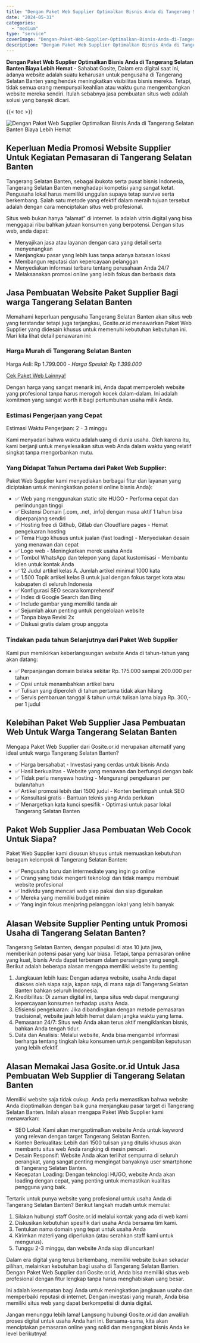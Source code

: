 ```yaml
---
title: "Dengan Paket Web Supplier Optimalkan Bisnis Anda di Tangerang Selatan Banten Biaya Lebih Hemat"
date: "2024-05-31"
categories: 
  - "medium"
type: "service"
coverImage: "Dengan-Paket-Web-Supplier-Optimalkan-Bisnis-Anda-di-Tangerang-Selatan-Banten-Biaya-Lebih-Hemat.png"
description: "Dengan Paket Web Supplier Optimalkan Bisnis Anda di Tangerang Selatan Banten Biaya Lebih Hemat. Jangan menunggu lebih lama! Langsung hubungi Gosite.or.id dan..."
---
```


**Dengan Paket Web Supplier Optimalkan Bisnis Anda di Tangerang Selatan Banten Biaya Lebih Hemat** - Sahabat Gosite, Dalam era digital saat ini, adanya website adalah suatu keharusan untuk pengusaha di Tangerang Selatan Banten yang hendak meningkatkan visibilitas bisnis mereka. Tetapi, tidak semua orang mempunyai keahlian atau waktu guna mengembangkan website mereka sendiri. Itulah sebabnya jasa pembuatan situs web adalah solusi yang banyak dicari.

{{< toc >}}

![Dengan Paket Web Supplier Optimalkan Bisnis Anda di Tangerang Selatan Banten Biaya Lebih Hemat](/images/medium/Dengan-Paket-Web-Supplier-Optimalkan-Bisnis-Anda-di-Tangerang-Selatan-Banten-Biaya-Lebih-Hemat.png)

## Keperluan Media Promosi Website Supplier Untuk Kegiatan Pemasaran di Tangerang Selatan Banten

Tangerang Selatan Banten, sebagai ibukota serta pusat bisnis Indonesia, Tangerang Selatan Banten menghadapi kompetisi yang sangat ketat. Pengusaha lokal harus memiliki unggulan supaya tetap survive serta berkembang. Salah satu metode yang efektif dalam meraih tujuan tersebut adalah dengan cara menciptakan situs web profesional.

Situs web bukan hanya “alamat” di internet. Ia adalah vitrin digital yang bisa menggapai ribu bahkan jutaan konsumen yang berpotensi. Dengan situs web, anda dapat:

- Menyajikan jasa atau layanan dengan cara yang detail serta menyenangkan
- Menjangkau pasar yang lebih luas tanpa adanya batasan lokasi
- Membangun reputasi dan kepercayaan pelanggan
- Menyediakan informasi terbaru tentang perusahaan Anda 24/7
- Melaksanakan promosi online yang lebih fokus dan berbasis data

## Jasa Pembuatan Website Paket Supplier Bagi warga Tangerang Selatan Banten

Memahami keperluan pengusaha Tangerang Selatan Banten akan situs web yang terstandar tetapi juga terjangkau, Gosite.or.id menawarkan Paket Web Supplier yang didesain khusus untuk memenuhi kebutuhan kebutuhan ini. Mari kita lihat detail penawaran ini:

### Harga Murah di Tangerang Selatan Banten

<a class="cta-button">Harga Asli: Rp 1.799.000 - <em>Harga Spesial: Rp 1.399.000</em></a>

<a href="/jasa-web/" class="cta-button">Cek Paket Web Lainnya!</a>

Dengan harga yang sangat menarik ini, Anda dapat memperoleh website yang profesional tanpa harus merogoh kocek dalam-dalam. Ini adalah komitmen yang sangat worth it bagi pertumbuhan usaha milik Anda.

### Estimasi Pengerjaan yang Cepat

Estimasi Waktu Pengerjaan: 2 - 3 minggu

Kami menyadari bahwa waktu adalah uang di dunia usaha. Oleh karena itu, kami berjanji untuk menyelesaikan situs web Anda dalam waktu yang relatif singkat tanpa mengorbankan mutu.

### Yang Didapat Tahun Pertama dari Paket Web Supplier:

Paket Web Supplier kami menyediakan berbagai fitur dan layanan yang diciptakan untuk meningkatkan potensi online bisnis Anda}:

- ✅ Web yang menggunakan static site HUGO - Performa cepat dan perlindungan tinggi
- ✅ Ekstensi Domain \[.com, .net, .info\] dengan masa aktif 1 tahun bisa diperpanjang sendiri
- ✅ Hosting free di Github, Gitlab dan Cloudflare pages - Hemat pengeluaran hosting
- ✅ Tema Hugo khusus untuk jualan (fast loading) - Menyediakan desain yang menawan dan cepat
- ✅ Logo web - Meningkatkan merek usaha Anda
- ✅ Tombol WhatsApp dan telepon yang dapat kustomisasi - Membantu klien untuk kontak Anda
- ✅ 12 Judul artikel kelas A. Jumlah artikel minimal 1000 kata
- ✅ 1.500 Topik artikel kelas B untuk jual dengan fokus target kota atau kabupaten di seluruh Indonesia
- ✅ Konfigurasi SEO secara komprehensif
- ✅ Index di Google Search dan Bing
- ✅ Include gambar yang memiliki tanda air
- ✅ Sejumlah akun penting untuk pengelolaan website
- ✅ Tanpa biaya Revisi 2x
- ✅ Diskusi gratis dalam group anggota

### Tindakan pada tahun Selanjutnya dari Paket Web Supplier

Kami pun memikirkan keberlangsungan website Anda di tahun-tahun yang akan datang:

- ✅ Perpanjangan domain belaka sekitar Rp. 175.000 sampai 200.000 per tahun
- ✅ Opsi untuk menambahkan artikel baru
- ✅ Tulisan yang diperoleh di tahun pertama tidak akan hilang
- ✅ Servis pembaruan tanggal & tahun untuk tulisan lama biaya Rp. 300,- per 1 judul

## Kelebihan Paket Web Supplier Jasa Pembuatan Web Untuk Warga Tangerang Selatan Banten

Mengapa Paket Web Supplier dari Gosite.or.id merupakan alternatif yang ideal untuk warga Tangerang Selatan Banten?

- ✅ Harga bersahabat - Investasi yang cerdas untuk bisnis Anda
- ✅ Hasil berkualitas - Website yang menawan dan berfungsi dengan baik
- ✅ Tidak perlu menyewa hosting - Mengurangi pengeluaran per bulan/tahun
- ✅ Artikel promosi lebih dari 1500 judul - Konten berlimpah untuk SEO
- ✅ Konsultasi gratis - Bantuan teknis yang Anda perlukan
- ✅ Menargetkan kata kunci spesifik - Optimasi untuk pasar lokal Tangerang Selatan Banten

## Paket Web Supplier Jasa Pembuatan Web Cocok Untuk Siapa?

Paket Web Supplier kami disusun khusus untuk memuaskan kebutuhan beragam kelompok di Tangerang Selatan Banten:

- ✅ Pengusaha baru dan intermediate yang ingin go online
- ✅ Orang yang tidak mengerti teknologi dan tidak mampu membuat website profesional
- ✅ Individu yang mencari web siap pakai dan siap digunakan
- ✅ Mereka yang memiliki budget minim
- ✅ Yang ingin fokus menjaring pelanggan lokal yang lebih banyak

## Alasan Website Supplier Penting untuk Promosi Usaha di Tangerang Selatan Banten?

Tangerang Selatan Banten, dengan populasi di atas 10 juta jiwa, memberikan potensi pasar yang luar biasa. Tetapi, tanpa pemasaran online yang kuat, bisnis Anda dapat terbenam dalam persaingan yang sengit. Berikut adalah beberapa alasan mengapa memiliki website itu penting

1. Jangkauan lebih luas: Dengan adanya website, usaha Anda dapat diakses oleh siapa saja, kapan saja, di mana saja di Tangerang Selatan Banten bahkan seluruh Indonesia.
2. Kredibilitas: Di zaman digital ini, tanpa situs web dapat mengurangi kepercayaan konsumen terhadap usaha Anda.
3. Efisiensi pengeluaran: Jika dibandingkan dengan metode pemasaran tradisional, website jauh lebih hemat dalam jangka waktu yang lama.
4. Pemasaran 24/7: Situs web Anda akan terus aktif mengiklankan bisnis, bahkan Anda tengah tidur.
5. Data dan Analisis: Melalui website, Anda bisa mengambil informasi berharga tentang tingkah laku konsumen untuk pengambilan keputusan yang lebih efektif.

## Alasan Memakai Jasa Gosite.or.id Untuk Jasa Pembuatan Web Supplier di Tangerang Selatan Banten

Memiliki website saja tidak cukup. Anda perlu memastikan bahwa website Anda dioptimalkan dengan baik guna menjangkau pasar target di Tangerang Selatan Banten. Inilah alasan mengapa Paket Web Supplier kami menawarkan:

- SEO Lokal: Kami akan mengoptimalkan website Anda untuk keyword yang relevan dengan target Tangerang Selatan Banten.
- Konten Berkualitas: Lebih dari 1500 tulisan yang ditulis khusus akan membantu situs web Anda rangking di mesin pencari.
- Desain Responsif: Website Anda akan terlihat sempurna di seluruh perangkat, yang sangat penting mengingat banyaknya user smartphone di Tangerang Selatan Banten.
- Kecepatan Loading: Dengan teknologi HUGO, website Anda akan loading dengan cepat, yang penting untuk memastikan kualitas pengguna yang baik.

Tertarik untuk punya website yang profesional untuk usaha Anda di Tangerang Selatan Banten? Berikut langkah mudah untuk memulai:

1. Silakan hubungi staff Gosite.or.id melalui kontak yang ada di web kami
2. Diskusikan kebutuhan spesifik dari usaha Anda bersama tim kami.
3. Tentukan nama domain yang tepat untuk usaha Anda
4. Kirimkan materi yang diperlukan (atau serahkan staff kami untuk mengurus).
5. Tunggu 2-3 minggu, dan website Anda siap diluncurkan!

Dalam era digital yang terus berkembang, memiliki website bukan sekadar pilihan, melainkan kebutuhan bagi usaha di Tangerang Selatan Banten. Dengan Paket Web Supplier dari Gosite.or.id, Anda bisa memiliki situs web profesional dengan fitur lengkap tanpa harus menghabiskan uang besar.

Ini adalah kesempatan bagi Anda untuk meningkatkan jangkauan usaha dan memperbaiki reputasi di internet. Dengan investasi yang murah, Anda bisa memiliki situs web yang dapat berkompetisi di dunia digital.

Jangan menunggu lebih lama! Langsung hubungi Gosite.or.id dan awalilah proses digital untuk usaha Anda hari ini. Bersama-sama, kita akan menciptakan pemasaran online yang solid dan mengangkat bisnis Anda ke level berikutnya!